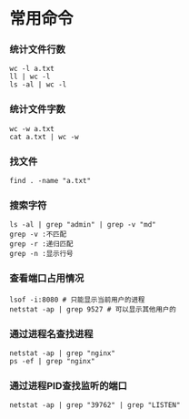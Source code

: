 # 常用命令

### 统计文件行数
```
wc -l a.txt
ll | wc -l
ls -al | wc -l
```

### 统计文件字数
```
wc -w a.txt
cat a.txt | wc -w
```

### 找文件
```
find . -name "a.txt"
```

### 搜索字符
```
ls -al | grep "admin" | grep -v "md"
grep -v :不匹配
grep -r :递归匹配
grep -n :显示行号
```

### 查看端口占用情况
```
lsof -i:8080 # 只能显示当前用户的进程
netstat -ap | grep 9527 # 可以显示其他用户的
```
### 通过进程名查找进程
```
netstat -ap | grep "nginx"
ps -ef | grep "nginx"
```
### 通过进程PID查找监听的端口
```
netstat -ap | grep "39762" | grep "LISTEN"
```

